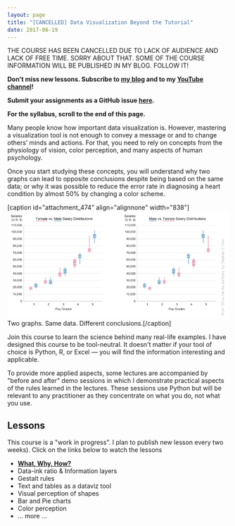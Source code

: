 ```yaml
---
layout: page
title: "[CANCELLED] Data Visualization Beyond the Tutorial"
date: 2017-06-19
---
```


THE COURSE HAS BEEN CANCELLED DUE TO LACK OF AUDIENCE AND LACK OF FREE TIME. SORRY ABOUT THAT. SOME OF THE COURSE INFORMATION WILL BE PUBLISHED IN MY BLOG. FOLLOW IT!

**Don't miss new lessons. Subscribe to [my blog](https://gorelik.net/blog/) and to my [YouTube channel](https://www.youtube.com/channel/UCgT25rZ6Ixs1R6tnx0LSDfA)!**

**Submit your assignments as a GitHub issue [here](https://github.com/bgbg/dataVisualizationBeyondTheTutorial/issues).**

**For the syllabus, scroll to the end of this page.**

Many people know how important data visualization is. However, mastering a visualization tool is not enough to convey a message or and to change others’ minds and actions. For that, you need to rely on concepts from the physiology of vision, color perception, and many aspects of human psychology.

Once you start studying these concepts, you will understand why two graphs can lead to opposite conclusions despite being based on the same data; or why it was possible to reduce the error rate in diagnosing a heart condition by almost 50% by changing a color scheme.

\[caption id="attachment\_474" align="alignnone" width="838"\]![Two graphs. Same data. Different conclusions](/assets/images/2017/06/screen-shot-2017-06-18-at-21-19-34.png) Two graphs. Same data. Different conclusions.\[/caption\]

Join this course to learn the science behind many real-life examples. I have designed this course to be tool-neutral. It doesn't matter if your tool of choice is Python, R, or Excel — you will find the information interesting and applicable.

To provide more applied aspects, some lectures are accompanied by "before and after" demo sessions in which I demonstrate practical aspects of the rules learned in the lectures. These sessions use Python but will be relevant to any practitioner as they concentrate on what you do, not what you use.

## Lessons

This course is a "work in progress". I plan to publish new lesson every two weeks). Click on the links below to watch the lessons

- **[What, Why, How?](https://gorelik.net/course/data-visualization-what-why-and-how/)** 
- Data-ink ratio & Information layers
- Gestalt rules
- Text and tables as a dataviz tool
- Visual perception of shapes
- Bar and Pie charts
- Color perception
- … more …
